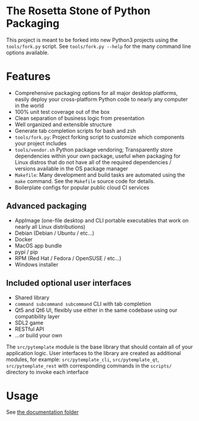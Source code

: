 # The Rosetta Stone of Python Packaging

This project is meant to be forked into new Python3 projects using the
`tools/fork.py` script.  See `tools/fork.py --help` for the many command line
options available.

# Features
- Comprehensive packaging options for all major desktop platforms, easily
  deploy your cross-platform Python code to nearly any computer in the world
- 100% unit test coverage out of the box
- Clean separation of business logic from presentation
- Well organized and extensible structure
- Generate tab completion scripts for bash and zsh
- `tools/fork.py`: Project forking script to customize which components
  your project includes
- `tools/vendor.sh` Python package vendoring; Transparently store
  dependencies within your own package, useful when packaging for Linux
  distros that do not have all of the required dependencies / versions
  available in the OS package manager
- `Makefile`: Many development and build tasks are automated using the `make`
  command.  See the `Makefile` source code for details.
- Boilerplate configs for popular public cloud CI services

## Advanced packaging
- AppImage (one-file desktop and CLI portable executables that work on nearly
  all Linux distributions)
- Debian (Debian / Ubuntu / etc...)
- Docker
- MacOS app bundle
- pypi / pip
- RPM (Red Hat / Fedora / OpenSUSE / etc...)
- Windows installer

## Included optional user interfaces
- Shared library
- `command subcommand subcommand` CLI with tab completion
- Qt5 and Qt6 UI, flexibly use either in the same codebase using our
  compatibility layer
- SDL2 game
- RESTful API
- ...or build your own

The `src/pytemplate` module is the base library that should contain all of your
application logic.  User interfaces to the library are created as additional
modules, for example: `src/pytemplate_cli`, `src/pytemplate_qt`,
`src/pytemplate_rest` with corresponding commands in the `scripts/` directory
to invoke each interface

# Usage
See [the documentation folder](doc/)

